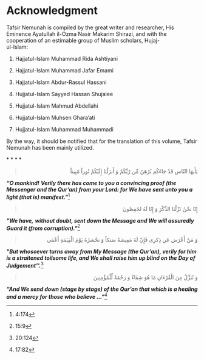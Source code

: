 Acknowledgment
==============

Tafsir Nemunah is compiled by the great writer and researcher, His
Eminence Ayatullah il-Ozma Nasir Makarim Shirazi, and with the
cooperation of an estimable group of Muslim scholars, Hujaj-  
 ul-Islam:

1. Hajjatul-Islam Muhammad Rida Ashtiyani

2. Hajjatul-Islam Muhammad Jafar Emami

3. Hajjatul-Islam Abdur-Rassul Hassani

4. Hujjatul-Islam Sayyed Hassan Shujaiee

5. Hujjatul-Islam Mahmud Abdellahi

6. Hujjatul-Islam Muhsen Ghara’ati

7. Hujjatul-Islam Muhammad Muhammadi

By the way, it should be notified that for the translation of this
volume, Tafsir Nemunah has been mainly utilized.

\* \* \* \*

<blockquote dir="rtl">
  <p>
يَأَيهَا النّاس قَدْ جَاءَكُم بُرْهَنٌ مِّن رّبِّكُمْ وَ أَنزَلْنَا
إِلَيْكُمْ نُوراً مّبِيناً
  </p>
</blockquote>

***“O mankind!*** ***Verily there has come to you a convincing proof
(the Messenger and the Qur’an) from your Lord: for We have sent unto you
a light (that is) manifest.”***[^1]

<blockquote dir="rtl">
  <p>
إِنّا نحْنُ نَزّلْنَا الذِّكْرَ وَ إِنّا لَهُ لحََفِظونَ
  </p>
</blockquote>

***"We have,*** ***without doubt, sent down the Message and We will
assuredly Guard it (from corruption)."***[^2]

<blockquote dir="rtl">
  <p>
وَ مَنْ أَعْرَض عَن ذِكرِى فَإِنّ لَهُ مَعِيشةً ضنكاً وَ نحْشرُهُ
يَوْمَ الْقِيَمَةِ أَعْمَى
  </p>
</blockquote>

***"But whosoever turns away from My Message (the Qur’an), verily for
him is a straitened toilsome life, and We shall raise him up blind on
the Day of Judgement''.***[^3]

<blockquote dir="rtl">
  <p>
وَ نُنزِّلُ مِنَ الْقُرْءَانِ مَا هُوَ شِفَاءٌ وَ رَحْمَةٌ
لِّلْمُؤْمِنِينَ
  </p>
</blockquote>

***“And We send down (stage by stage) of the Qur’an that which is a
healing and a mercy for those who believe ..."***[^4]

[^1]: 4:174

[^2]: 15:9

[^3]: 20:124

[^4]: 17:82


